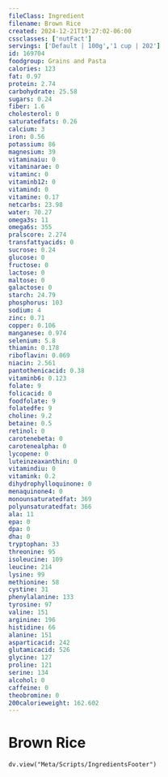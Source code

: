 ```yaml
---
fileClass: Ingredient
filename: Brown Rice
created: 2024-12-21T19:27:02-06:00
cssclasses: ['nutFact']
servings: ['Default | 100g','1 cup | 202']
id: 169704
foodgroup: Grains and Pasta
calories: 123
fat: 0.97
protein: 2.74
carbohydrate: 25.58
sugars: 0.24
fiber: 1.6
cholesterol: 0
saturatedfats: 0.26
calcium: 3
iron: 0.56
potassium: 86
magnesium: 39
vitaminaiu: 0
vitaminarae: 0
vitaminc: 0
vitaminb12: 0
vitamind: 0
vitamine: 0.17
netcarbs: 23.98
water: 70.27
omega3s: 11
omega6s: 355
pralscore: 2.274
transfattyacids: 0
sucrose: 0.24
glucose: 0
fructose: 0
lactose: 0
maltose: 0
galactose: 0
starch: 24.79
phosphorus: 103
sodium: 4
zinc: 0.71
copper: 0.106
manganese: 0.974
selenium: 5.8
thiamin: 0.178
riboflavin: 0.069
niacin: 2.561
pantothenicacid: 0.38
vitaminb6: 0.123
folate: 9
folicacid: 0
foodfolate: 9
folatedfe: 9
choline: 9.2
betaine: 0.5
retinol: 0
carotenebeta: 0
carotenealpha: 0
lycopene: 0
luteinzeaxanthin: 0
vitamindiu: 0
vitamink: 0.2
dihydrophylloquinone: 0
menaquinone4: 0
monounsaturatedfat: 369
polyunsaturatedfat: 366
ala: 11
epa: 0
dpa: 0
dha: 0
tryptophan: 33
threonine: 95
isoleucine: 109
leucine: 214
lysine: 99
methionine: 58
cystine: 31
phenylalanine: 133
tyrosine: 97
valine: 151
arginine: 196
histidine: 66
alanine: 151
asparticacid: 242
glutamicacid: 526
glycine: 127
proline: 121
serine: 134
alcohol: 0
caffeine: 0
theobromine: 0
200calorieweight: 162.602
---
```


# Brown Rice

```dataviewjs
dv.view("Meta/Scripts/IngredientsFooter")
```